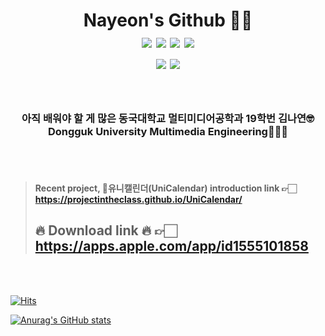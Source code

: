 <h1 align = "center"> Nayeon's Github 👩‍💻 <br><img src="https://img.shields.io/badge/Swift-red?style=round-square&logo=Swift&logoColor=white"/></a> <img src="https://img.shields.io/badge/Python-3766AB?style=round-square&logo=Python&logoColor=white"/></a> <img src="https://img.shields.io/badge/C-yellow?style=round-square&logo=C&logoColor=white"/></a> <img src="https://img.shields.io/badge/C++-green?style=round-square&logo=C%2B%2B&logoColor=white"/></a> <br> <img src = "https://img.shields.io/badge/facebook-1877f2?style=flat-square&logo=facebook&logoColor=white&link=https://www.facebook.com/nyn2265"/></a> <img src = "https://img.shields.io/badge/instagram-E4405F?style=flat-square&logo=instagram&logoColor=white&link=https://www.instagram.com/ny.k.i.m/"/></a> <br> </h1>
<br>

<h3 align = "center"> 아직 배워야 할 게 많은 동국대학교 멀티미디어공학과 19학번 김나연🤓<br>Dongguk University Multimedia Engineering👩🏻‍🎓</h3>
<br>
<br>

> #### Recent project, 🦄유니캘린더(UniCalendar) introduction link 👉🏻 https://projectintheclass.github.io/UniCalendar/<br>
> ## 🔥 <string>Download link</string> 🔥 👉🏻 https://apps.apple.com/app/id1555101858 


<br>
<br>

[![Hits](https://hits.seeyoufarm.com/api/count/incr/badge.svg?url=https%3A%2F%2Fgithub.com%2Fn-y-kim&count_bg=%23FFFFFF&title_bg=%23F5DBFF&icon=github.svg&icon_color=%23FFFFFF&title=hits&edge_flat=false)](https://hits.seeyoufarm.com)

<img align = "center">[![Anurag's GitHub stats](https://github-readme-stats.vercel.app/api?username=n-y-kim&show_icons=true&theme=buefy)](https://github.com/anuraghazra/github-readme-stats)</img>



